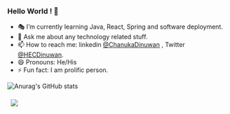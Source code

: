 ### Hello World ! 👋 


- 🎭 I’m currently learning Java, React, Spring and software deployment.
- 💬 Ask me about any technology related stuff.
- 📫 How to reach me: linkedin [@ChanukaDinuwan](https://www.linkedin.com/in/chanuka-dinuwan-7190b516a/) , Twitter [@HECDinuwan](https://twitter.com/HECDinuwan).
- 😄 Pronouns: He/His
- ⚡ Fun fact: I am prolific person.


![Anurag's GitHub stats](https://github-readme-stats.vercel.app/api?username=CDinuwan&show_icons=true&theme=radical)

<a href="https://github.com/CDinuwan">
  <img align="center" style="margin:0.5rem" src="https://github-readme-stats.vercel.app/api/top-langs/?username=cdinuwan&hide=html,css&title_color=ffffff&text_color=c9cacc&icon_color=4AB197&bg_color=1A2B34" />
</a>
